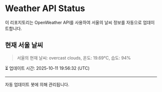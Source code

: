 
# Weather API Status

이 리포지토리는 OpenWeather API를 사용하여 서울의 날씨 정보를 자동으로 업데이트합니다.

## 현재 서울 날씨
> 서울의 현재 날씨: overcast clouds, 온도: 19.69°C, 습도: 94%

⏳ 업데이트 시간: 2025-10-11 19:56:32 (UTC)

---
자동 업데이트 봇에 의해 관리됩니다.
